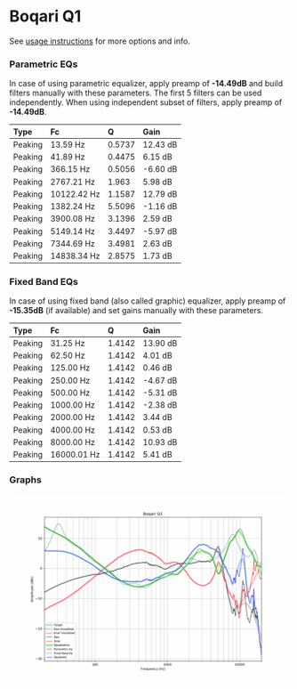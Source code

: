 # Boqari Q1
See [usage instructions](https://github.com/jaakkopasanen/AutoEq#usage) for more options and info.

### Parametric EQs
In case of using parametric equalizer, apply preamp of **-14.49dB** and build filters manually
with these parameters. The first 5 filters can be used independently.
When using independent subset of filters, apply preamp of **-14.49dB**.

| Type    | Fc          |      Q | Gain     |
|:--------|:------------|:-------|:---------|
| Peaking | 13.59 Hz    | 0.5737 | 12.43 dB |
| Peaking | 41.89 Hz    | 0.4475 | 6.15 dB  |
| Peaking | 366.15 Hz   | 0.5056 | -6.60 dB |
| Peaking | 2767.21 Hz  | 1.963  | 5.98 dB  |
| Peaking | 10122.42 Hz | 1.1587 | 12.79 dB |
| Peaking | 1382.24 Hz  | 5.5096 | -1.16 dB |
| Peaking | 3900.08 Hz  | 3.1396 | 2.59 dB  |
| Peaking | 5149.14 Hz  | 3.4497 | -5.97 dB |
| Peaking | 7344.69 Hz  | 3.4981 | 2.63 dB  |
| Peaking | 14838.34 Hz | 2.8575 | 1.73 dB  |

### Fixed Band EQs
In case of using fixed band (also called graphic) equalizer, apply preamp of **-15.35dB**
(if available) and set gains manually with these parameters.

| Type    | Fc          |      Q | Gain     |
|:--------|:------------|:-------|:---------|
| Peaking | 31.25 Hz    | 1.4142 | 13.90 dB |
| Peaking | 62.50 Hz    | 1.4142 | 4.01 dB  |
| Peaking | 125.00 Hz   | 1.4142 | 0.46 dB  |
| Peaking | 250.00 Hz   | 1.4142 | -4.67 dB |
| Peaking | 500.00 Hz   | 1.4142 | -5.31 dB |
| Peaking | 1000.00 Hz  | 1.4142 | -2.38 dB |
| Peaking | 2000.00 Hz  | 1.4142 | 3.44 dB  |
| Peaking | 4000.00 Hz  | 1.4142 | 0.53 dB  |
| Peaking | 8000.00 Hz  | 1.4142 | 10.93 dB |
| Peaking | 16000.01 Hz | 1.4142 | 5.41 dB  |

### Graphs
![](./Boqari%20Q1.png)